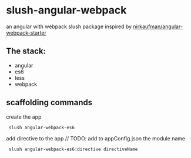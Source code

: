 # slush-angular-webpack

an angular with webpack slush package
inspired by [nirkaufman/angular-webpack-starter](https://github.com/nirkaufman/angular-webpack-starter)

## The stack:

* angular
* es6
* less
* webpack

## scaffolding commands

create the app
```
 slush angular-webpack-es6
```

add directive to the app // TODO: add to appConfig.json the module name
```
 slush angular-webpack-es6:directive directiveName
```

